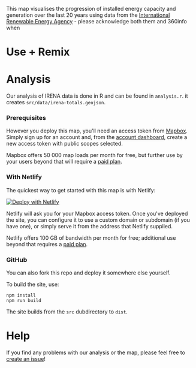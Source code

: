 
This map visualises the progression of installed energy capacity and generation over the last 20 years using data from the [International Renewable Energy Agency](https://www.irena.org/Statistics/View-Data-by-Topic/Capacity-and-Generation/Statistics-Time-Series) - please acknowledge both them and 360info when 

# Use + Remix

# Analysis

Our analysis of IRENA data is done in R and can be found in `analysis.r`. it creates `src/data/irena-totals.geojson`.

### Prerequisites

However you deploy this map, you'll need an access token from [Mapbox](https://www.mapbox.com). Simply sign up for an account and, from the [account dashboard](https://account.mapbox.com), create a new access token with public scopes selected.

Mapbox offers 50 000 map loads per month for free, but further use by your users beyond that will require a [paid plan](https://www.mapbox.com/pricing/#maploads).

### With Netlify

The quickest way to get started with this map is with Netlify:

[![Deploy with Netlify](https://www.netlify.com/img/deploy/button.svg)](https://app.netlify.com/start/deploy?repository=https://github.com/jimjam-slam/report-energy-transition)

Netlify will ask you for your Mapbox access token. Once you've deployed the site, you can configure it to use a custom domain or subdomain (if you have one), or simply serve it from the address that Netlify supplied.

Netlify offers 100 GB of bandwidth per month for free; additional use beyond that requires a [paid plan](https://www.netlify.com/pricing).

### GitHub

You can also fork this repo and deploy it somewhere else yourself.

To build the site, use:

```shell
npm install
npm run build
```

The site builds from the `src` dubdirectory to `dist`.

# Help

If you find any problems with our analysis or the map, please feel free to [create an issue](https://github.com/jimjam-slam/report-energy-transition/issues/new)!
